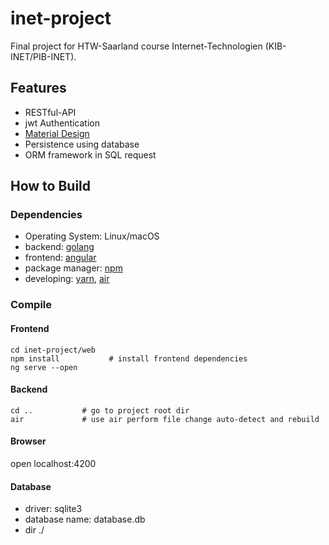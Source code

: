# inet-project

Final project for HTW-Saarland course Internet-Technologien (KIB-INET/PIB-INET).

## Features

* RESTful-API
* jwt Authentication
* [Material Design](https://material.io)
* Persistence using database
* ORM framework in SQL request

## How to Build

### Dependencies

* Operating System: Linux/macOS
* backend: [golang](https://golang.org)
* frontend: [angular](https://angular.io)
* package manager: [npm](https://www.npmjs.com)
* developing: [yarn](https://yarnpkg.com/getting-started/install), [air](https://github.com/cosmtrek/air)

### Compile

#### Frontend

```shell
cd inet-project/web
npm install           # install frontend dependencies
ng serve --open
```

#### Backend

```shell
cd ..           # go to project root dir
air             # use air perform file change auto-detect and rebuild 
```

#### Browser

open localhost:4200

#### Database

* driver: sqlite3
* database name: database.db
* dir ./

